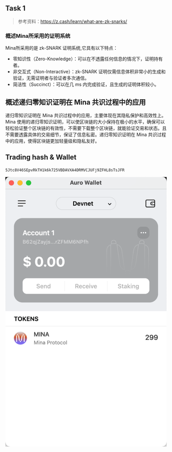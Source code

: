 ## Task 1

> 参考资料：https://z.cash/learn/what-are-zk-snarks/

### 概述Mina所采用的证明系统

Mina所采用的是 zk-SNARK 证明系统,它具有以下特点：
- 零知识性（Zero-Knowledge）：可以在不透露任何信息的情况下，证明持有者。
- 非交互式（Non-Interactive）：zk-SNARK 证明仅需信息体积非常小的生成和验证，无需证明者与验证者多次通信。
- 简洁性（Succinct）：可以在几 ms 内完成验证，且生成的证明体积较小。

## 概述递归零知识证明在 Mina 共识过程中的应用

递归零知识证明在 Mina 共识过程中的应用，主要体现在其隐私保护和高效性上。Mina 使用的递归零知识证明，可以使区块链的大小保持在极小的水平，确保可以轻松验证整个区块链的有效性，不需要下载整个区块链，就能验证交易和状态。且不需要透露具体的交易细节，保证了信息私密。递归零知识证明在 Mina 共识过程中的应用，使得区块链更加轻量级和隐私友好。

## Trading hash & Wallet

`5Jtc8V46SEpvRkTH1k6k725VBDAVXA4DRMVCJUFj9ZFHL8sTsJFR`

![](./wallet1.png)
